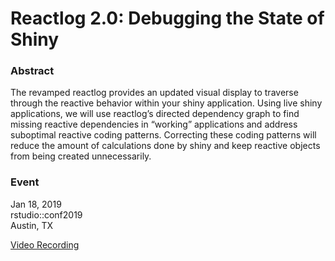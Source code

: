 
# Reactlog 2.0: Debugging the State of Shiny

### Abstract

The revamped reactlog provides an updated visual display to traverse through the reactive behavior within your shiny application. Using live shiny applications, we will use reactlog’s directed dependency graph to find missing reactive dependencies in “working” applications and address suboptimal reactive coding patterns. Correcting these coding patterns will reduce the amount of calculations done by shiny and keep reactive objects from being created unnecessarily.

### Event

Jan 18, 2019<br/>
rstudio::conf2019<br/>
Austin, TX

[Video Recording](https://resources.rstudio.com/rstudio-conf-2019/reactlog-2-0-debugging-the-state-of-shiny)
